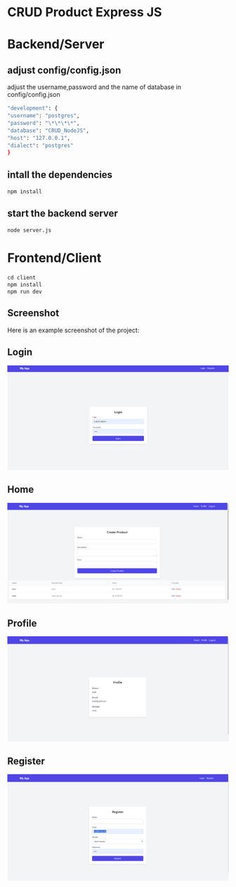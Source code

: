# CRUD Product Express JS

# Backend/Server

## adjust config/config.json

adjust the username,password and the name of database in config/config.json

```bash
"development": {
"username": "postgres",
"password": "\*\*\*\*",
"database": "CRUD_NodeJS",
"host": "127.0.0.1",
"dialect": "postgres"
}
```

## intall the dependencies

```
npm install
```

## start the backend server

```
node server.js
```

# Frontend/Client

```
cd client
npm install
npm run dev
```

## Screenshot

Here is an example screenshot of the project:

## Login

![Example Screenshot](./images/login.png)

## Home

![Example Screenshot](./images/home.png)

## Profile

![Example Screenshot](./images/profile.png)

## Register

![Example Screenshot](./images/register.png)

